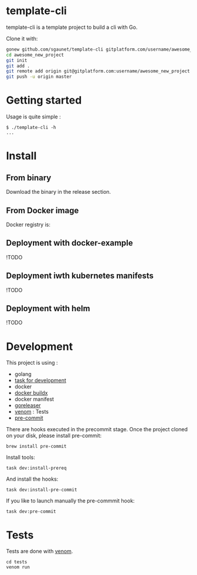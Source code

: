 # template-cli

template-cli is a template project to build a cli with Go.

Clone it with:

```bash
gonew github.com/sgaunet/template-cli gitplatform.com/username/awesome_new_project
cd awesome_new_project
git init
git add .
git remote add origin git@gitplatform.com:username/awesome_new_project
git push -u origin master
```

# Getting started

Usage is quite simple :

```
$ ./template-cli -h
...
```

# Install

## From binary 

Download the binary in the release section. 

## From Docker image

Docker registry is: 

## Deployment with docker-example

!TODO

## Deployment iwth kubernetes manifests

!TODO

## Deployment with helm

!TODO


# Development

This project is using :

* golang
* [task for development](https://taskfile.dev/#/)
* docker
* [docker buildx](https://github.com/docker/buildx)
* docker manifest
* [goreleaser](https://goreleaser.com/)
* [venom](https://github.com/ovh/venom) : Tests
* [pre-commit](https://pre-commit.com/)

There are hooks executed in the precommit stage. Once the project cloned on your disk, please install pre-commit:

```
brew install pre-commit
```

Install tools:

```
task dev:install-prereq
```

And install the hooks:

```
task dev:install-pre-commit
```

If you like to launch manually the pre-commmit hook:

```
task dev:pre-commit
```


# Tests

Tests are done with [venom](https://github.com/ovh/venom).

```
cd tests
venom run
```

